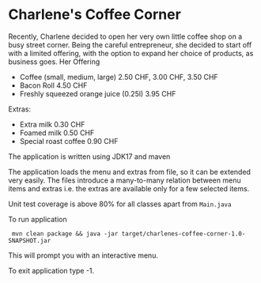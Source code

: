 # Charlene's Coffee Corner

Recently, Charlene decided to open her very own little coffee shop on a busy street corner.
Being the careful entrepreneur, she decided to start off with a limited offering, with the option to expand her choice of products, as  business goes.
Her Offering
- Coffee (small, medium, large) 2.50 CHF, 3.00 CHF, 3.50 CHF
- Bacon Roll 4.50 CHF
- Freshly squeezed orange juice (0.25l) 3.95 CHF

Extras:
- Extra milk 0.30 CHF
- Foamed milk 0.50 CHF
- Special roast coffee 0.90 CHF 

The application is written using JDK17 and maven

The application loads the menu and extras from file, so it can be extended very easily.
The files introduce a many-to-many relation between menu items and extras i.e. the extras are available only for a few selected items. 

Unit test coverage is above 80% for all classes apart from `Main.java`

To run application
```
 mvn clean package && java -jar target/charlenes-coffee-corner-1.0-SNAPSHOT.jar
```

This will prompt you with an interactive menu. 

To exit application type -1. 


